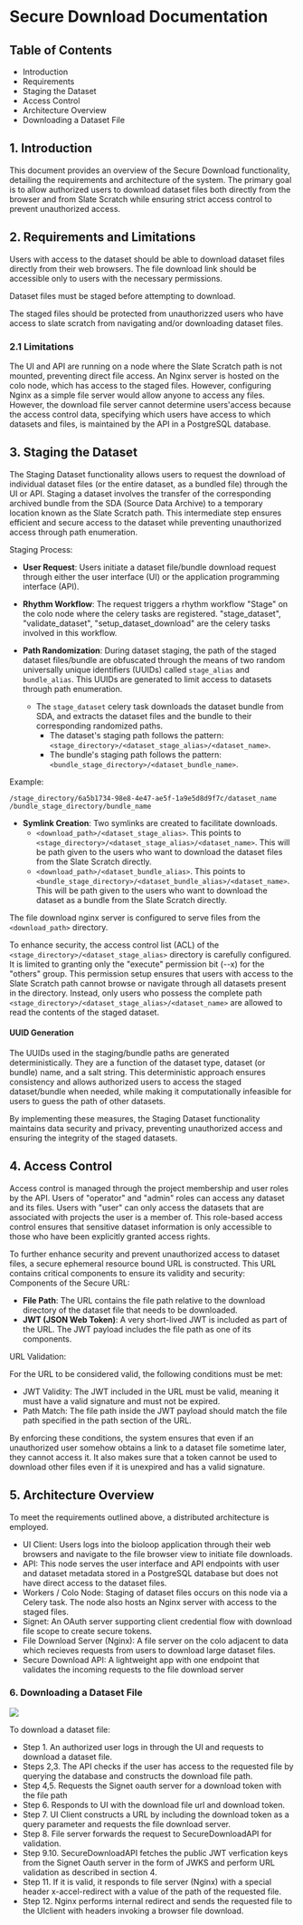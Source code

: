 # Secure Download Documentation
## Table of Contents

  - Introduction
  - Requirements
  - Staging the Dataset
  - Access Control
  - Architecture Overview
  - Downloading a Dataset File

## 1. Introduction

This document provides an overview of the Secure Download functionality, detailing the requirements and architecture of the system. The primary goal is to allow authorized users to download dataset files both directly from the browser and from Slate Scratch while ensuring strict access control to prevent unauthorized access.

## 2. Requirements and Limitations

Users with access to the dataset should be able to download dataset files directly from their web browsers. The file download link should be accessible only to users with the necessary permissions. 

Dataset files must be staged before attempting to download.

The staged files should be protected from unauthorizzed users who have access to slate scratch from navigating and/or downloading dataset files.

### 2.1 Limitations

The UI and API are running on a node where the Slate Scratch path is not mounted, preventing direct file access. An Nginx server is hosted on the colo node, which has access to the staged files. However, configuring Nginx as a simple file server would allow anyone to access any files. However, the download file server cannot determine users'access because the access control data, specifying which users have access to which datasets and files, is maintained by the API in a PostgreSQL database.


## 3. Staging the Dataset

The Staging Dataset functionality allows users to request the download of individual dataset files (or the entire dataset, as a bundled file) through the UI or API. Staging a dataset involves the transfer of the corresponding archived bundle from the SDA (Source Data Archive) to a temporary location known as the Slate Scratch path. This intermediate step ensures efficient and secure access to the dataset while preventing unauthorized access through path enumeration.

Staging Process:

- **User Request**: Users initiate a dataset file/bundle download request through either the user interface (UI) or the application programming interface (API).

- **Rhythm Workflow**: The request triggers a rhythm workflow "Stage" on the colo node where the celery tasks are registered. "stage_dataset", "validate_dataset", "setup_dataset_download" are the celery tasks involved in this workflow. 

- **Path Randomization**: During dataset staging, the path of the staged dataset files/bundle are obfuscated through the means of two random universally unique identifiers (UUIDs) called `stage_alias` and `bundle_alias`. This UUIDs are generated to limit access to datasets through path enumeration.
  - The `stage_dataset` celery task downloads the dataset bundle from SDA, and extracts the dataset files and the bundle to their corresponding randomized paths.
    - The dataset's staging path follows the pattern: `<stage_directory>/<dataset_stage_alias>/<dataset_name>`.
    - The bundle's staging path follows the pattern: `<bundle_stage_directory>/<dataset_bundle_name>`.

Example:
```
/stage_directory/6a5b1734-98e8-4e47-ae5f-1a9e5d8d9f7c/dataset_name
/bundle_stage_directory/bundle_name
```

- **Symlink Creation**: Two symlinks are created to facilitate downloads. 
  - `<download_path>/<dataset_stage_alias>`. This points to `<stage_directory>/<dataset_stage_alias>/<dataset_name>`. This will be path given to the users who want to download the dataset files from the Slate Scratch directly.
  - `<download_path>/<dataset_bundle_alias>`. This points to `<bundle_stage_directory>/<dataset_bundle_alias>/<dataset_name>`. This will be path given to the users who want to download the dataset as a bundle from the Slate Scratch directly.

The file download nginx server is configured to serve files from the `<download_path>` directory.


To enhance security, the access control list (ACL) of the `<stage_directory>/<dataset_stage_alias>` directory is carefully configured. It is limited to granting only the "execute" permission bit (--x) for the "others" group. This permission setup ensures that users with access to the Slate Scratch path cannot browse or navigate through all datasets present in the directory. Instead, only users who possess the complete path `<stage_directory>/<dataset_stage_alias>/<dataset_name>` are allowed to read the contents of the staged dataset.

#### UUID Generation

The UUIDs used in the staging/bundle paths are generated deterministically. They are a function of the dataset type, dataset (or bundle) name, and a salt string. This deterministic approach ensures consistency and allows authorized users to access the staged dataset/bundle when needed, while making it computationally infeasible for users to guess the path of other datasets.

By implementing these measures, the Staging Dataset functionality maintains data security and privacy, preventing unauthorized access and ensuring the integrity of the staged datasets.

## 4. Access Control

Access control is managed through the project membership and user roles by the API. Users of "operator" and "admin" roles can access any dataset and its files. Users with "user" can only access the datasets that are associated with projects the user is a member of. This role-based access control ensures that sensitive dataset information is only accessible to those who have been explicitly granted access rights.

To further enhance security and prevent unauthorized access to dataset files, a secure ephemeral resource bound URL is constructed. This URL contains critical components to ensure its validity and security:
Components of the Secure URL:
- **File Path**: The URL contains the file path relative to the download directory of the dataset file that needs to be downloaded.
- **JWT (JSON Web Token)**: A very short-lived JWT is included as part of the URL. The JWT payload includes the file path as one of its components.

URL Validation:

For the URL to be considered valid, the following conditions must be met:
- JWT Validity: The JWT included in the URL must be valid, meaning it must have a valid signature and must not be expired.
- Path Match: The file path inside the JWT payload should match the file path specified in the path section of the URL.

By enforcing these conditions, the system ensures that even if an unauthorized user somehow obtains a link to a dataset file sometime later, they cannot access it. It also makes sure that a token cannot be used to download other files even if it is unexpired and has a valid signature.

## 5. Architecture Overview

To meet the requirements outlined above, a distributed architecture is employed.

- UI Client: Users logs into the bioloop application through their web browsers and navigate to the file browser view to initiate file downloads.
- API: This node serves the user interface and API endpoints with user and dataset metadata stored in a PostgreSQL database but does not have direct access to the dataset files.
- Workers / Colo Node: Staging of dataset files occurs on this node via a Celery task. The node also hosts an Nginx server with access to the staged files.
- Signet: An OAuth server supporting client credential flow with download file scope to create secure tokens.
- File Download Server (Nginx): A file server on the colo adjacent to data which recieves requests from users to download large dataset files.
- Secure Download API: A lightweight app with one endpoint that validates the incoming requests to the file download server

### 6. Downloading a Dataset File

<img src="/secure-download-arch-diagram.png" >

To download a dataset file:

- Step 1. An authorized user logs in through the UI and requests to download a dataset file.
- Steps 2,3. The API checks if the user has access to the requested file by querying the database and constructs the download file path.
- Step 4,5. Requests the Signet oauth server for a download token with the file path
- Step 6. Responds to UI with the download file url and download token.
- Step 7. UI Client constructs a URL by including the download token as a query parameter and requests the file download server.
- Step 8. File server forwards the request to SecureDownloadAPI for validation.
- Step 9.10. SecureDownloadAPI fetches the public JWT verfication keys from the Signet Oauth server in the form of JWKS and perform URL validation as described in section 4. 
- Step 11. If it is valid, it responds to file server (Nginx) with a special header x-accel-redirect with a value of the path of the requested file.
- Step 12. Nginx performs internal redirect and sends the requested file to the UIclient with headers invoking a browser file download.
